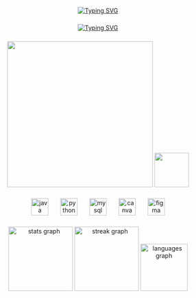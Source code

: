 <p align="center"><a href="https://git.io/typing-svg"><img src="https://readme-typing-svg.demolab.com?font=Unispace&weight=100&pause=1000&color=#130f40&center=true&random=false&width=435&lines=HI 🙂+I'M+SANDUNI+PRIYADARSHANI" alt="Typing SVG" /></a></p>

###


<p align="center"><a href="https://git.io/typing-svg"><img src="https://readme-typing-svg.demolab.com?font=Unispace&weight=100&size=13&duration=1&pause=1000&color=F40CF7&center=true&repeat=false&random=false&width=600&lines=I'm+a+Undergraduated+Student%2C+from+IJSE-Institute+of+Software+Engineering" alt="Typing SVG" /></a></p>



###

<p align="center"><img height="340" src="https://media.licdn.com/dms/image/D5622AQHfpjL234EClw/feedshare-shrink_2048_1536/0/1693911767128?e=2147483647&v=beta&t=J2ZGomfV_OEzCK57MHHoGWAY8c8kmzalpvQ65tN8b40"  />

<img height="80" src="https://media0.giphy.com/media/6ok2rFOweFjlvdcaez/200w.webp?cid=ecf05e474onmlyp9s3jziqqjb8v4doksok02nrbpn50jwn1f&ep=v1_gifs_related&rid=200w.webp&ct=s"  />



</p>

###

<div align="center">
  <img src="https://cdn.jsdelivr.net/gh/devicons/devicon/icons/java/java-original.svg" height="40" alt="java logo"  />
  <img width="20" />
  <img src="https://cdn.jsdelivr.net/gh/devicons/devicon/icons/python/python-original.svg" height="40" alt="python logo"  />
  <img width="20" />
  <img src="https://cdn.jsdelivr.net/gh/devicons/devicon/icons/mysql/mysql-original.svg" height="40" alt="mysql logo"  />
  <img width="20" />
  <img src="https://cdn.jsdelivr.net/gh/devicons/devicon/icons/canva/canva-original.svg" height="40" alt="canva logo"  />
  <img width="20" />
  <img src="https://cdn.jsdelivr.net/gh/devicons/devicon/icons/figma/figma-original.svg" height="40" alt="figma logo"  />
</div>

###




<div align="center">
  <img src="https://github-readme-stats.vercel.app/api?username=sandunipri&hide_title=false&hide_rank=false&show_icons=true&include_all_commits=true&count_private=true&disable_animations=false&theme=nightowl&locale=en&hide_border=true" height="150" alt="stats graph"  />
  <img src="https://streak-stats.demolab.com?user=sandunipri&locale=en&mode=daily&theme=nightowl&hide_border=true&border_radius=5" height="150" alt="streak graph"  />
  <img src="https://github-readme-stats.vercel.app/api/top-langs?username=sandunipri&locale=en&hide_title=false&layout=compact&card_width=610&langs_count=5&theme=nightowl&hide_border=true" height="110" alt="languages graph"  />
</div>

###
